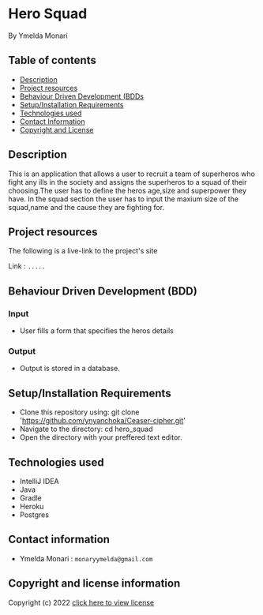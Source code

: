 # Hero Squad
By Ymelda Monari



## Table of contents
+ [Description](#Description)
+ [Project resources](#project-resources)
+ [Behaviour Driven Development (BDDs](#BDD)
+ [Setup/Installation Requirements](#setupinstallation-requirements)
+ [Technologies used](#technologies-used)
+ [Contact Information](#contact-information)
+ [Copyright and License](#copyright-and-license-information)


## Description
This is an application that allows a user to recruit a team of superheros who fight any ills in the society and assigns the superheros to a squad of their choosing.The user has to define the heros age,size and superpower they have. In the squad section the user has to input the maxium size of the squad,name and the cause they are fighting for.

## Project resources
The following is a live-link to the project's site

Link : `.....`

## Behaviour Driven Development (BDD)
### Input
- User fills a form that specifies the heros details
### Output
- Output is stored in a database.

## Setup/Installation Requirements
- Clone this repository using:
  git clone 'https://github.com/ynyanchoka/Ceaser-cipher.git'
- Navigate to the directory:
  cd hero_squad
- Open the directory with your preffered text editor.

## Technologies used
+ IntelliJ IDEA
+ Java
+ Gradle
+ Heroku
+ Postgres




## Contact information
+ Ymelda Monari : `monaryymelda@gmail.com`

## Copyright and license information

Copyright (c) 2022 [click here to view license](LICENSE)
